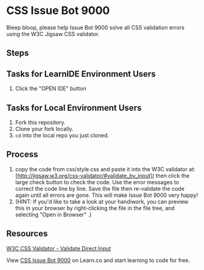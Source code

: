 

# CSS Issue Bot 9000

Bleep bloop, please help Issue Bot 9000 solve all CSS validation errors using the W3C Jigsaw CSS validator.

## Steps

## Tasks for LearnIDE Environment Users

1. Click the "OPEN IDE" button

## Tasks for Local Environment Users

1. Fork this repository.
2. Clone your fork locally.
3. `cd` into the local repo you just cloned.

## Process 

1. copy the code from css/style.css and paste it into the W3C validator at: [http://jigsaw.w3.org/css-validator/#validate_by_input]( then click the large check button to check the code. Use the error messages to correct the code line by line. Save the file then re-validate the code again until all errors are gone. This will make Issue Bot 9000 very happy!
2. (HINT: If you'd like to take a look at your handiwork, you can preview this in your browser by right-clicking the file in the file tree, and selecting "Open in Browser" .)

## Resources

[W3C CSS Validator - Validate Direct Input](http://jigsaw.w3.org/css-validator/#validate_by_input)

<p data-visibility='hidden'>View <a href='https://learn.co/lessons/css-issue-bot-9000' title='CSS Issue Bot 9000'>CSS Issue Bot 9000</a> on Learn.co and start learning to code for free.</p>
